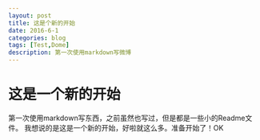 ```yaml
---
layout: post
title: 这是个新的开始
date: 2016-6-1
categories: blog
tags: [Test,Dome]
description: 第一次使用markdown写微博
---
```

# 这是一个新的开始
第一次使用markdown写东西，之前虽然也写过，但是都是一些小的Readme文件。
我想说的是这是一个新的开始，好啦就这么多。准备开始了！OK
